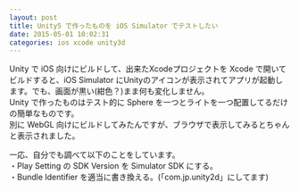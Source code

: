```yaml
---
layout: post
title: Unity5 で作ったものを iOS Simulator でテストしたい
date: 2015-05-01 10:02:31
categories: ios xcode unity3d
---
```

<!-- {% raw %} -->
<p>Unity で iOS 向けにビルドして、出来たXcodeプロジェクトを Xcode で開いてビルドすると、iOS Simulator にUnityのアイコンが表示されてアプリが起動します。でも、画面が黒い(紺色？)まま何も変化しません。<br>
Unity で作ったものはテスト的に Sphere を一つとライトを一つ配置してるだけの簡単なものです。<br>
別に WebGL 向けにビルドしてみたんですが、ブラウザで表示してみるとちゃんと表示されました。</p>

<p>一応、自分でも調べて以下のことをしています。<br>
・Play Setting の SDK Version を Simulator SDK にする。<br>
・Bundle Identifier を適当に書き換える。(「com.jp.unity2d」にしてます)</p>
<!-- {% endraw %} -->
